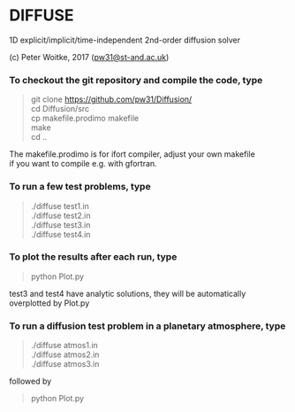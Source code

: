 # DIFFUSE   
1D explicit/implicit/time-independent 2nd-order diffusion solver  

(c) Peter Woitke, 2017  (pw31@st-and.ac.uk)  

### To checkout the git repository and compile the code, type  
> git clone https://github.com/pw31/Diffusion/  
> cd Diffusion/src  
> cp makefile.prodimo makefile  
> make  
> cd ..  

The makefile.prodimo is for ifort compiler, adjust your own makefile   
if you want to compile e.g. with gfortran.  

### To run a few test problems, type  
> ./diffuse test1.in  
> ./diffuse test2.in  
> ./diffuse test3.in  
> ./diffuse test4.in  

### To plot the results after each run, type  
> python Plot.py  

test3 and test4 have analytic solutions, they will be automatically  
overplotted by Plot.py

### To run a diffusion test problem in a planetary atmosphere, type  
> ./diffuse atmos1.in  
> ./diffuse atmos2.in  
> ./diffuse atmos3.in  
  
followed by  
  
> python Plot.py  
